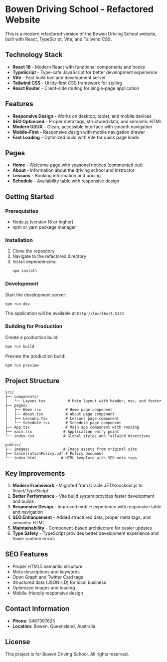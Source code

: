 # Bowen Driving School - Refactored Website

This is a modern refactored version of the Bowen Driving School website, built with React, TypeScript, Vite, and Tailwind CSS.

## Technology Stack

- **React 18** - Modern React with functional components and hooks
- **TypeScript** - Type-safe JavaScript for better development experience
- **Vite** - Fast build tool and development server
- **Tailwind CSS** - Utility-first CSS framework for styling
- **React Router** - Client-side routing for single-page application

## Features

- **Responsive Design** - Works on desktop, tablet, and mobile devices
- **SEO Optimized** - Proper meta tags, structured data, and semantic HTML
- **Modern UI/UX** - Clean, accessible interface with smooth navigation
- **Mobile-First** - Responsive design with mobile navigation drawer
- **Fast Loading** - Optimized build with Vite for quick page loads

## Pages

- **Home** - Welcome page with seasonal notices (commented out)
- **About** - Information about the driving school and instructor
- **Lessons** - Booking information and pricing
- **Schedule** - Availability table with responsive design

## Getting Started

### Prerequisites

- Node.js (version 18 or higher)
- npm or yarn package manager

### Installation

1. Clone the repository
2. Navigate to the refactored directory
3. Install dependencies:
   ```bash
   npm install
   ```

### Development

Start the development server:

```bash
npm run dev
```

The application will be available at `http://localhost:5173`

### Building for Production

Create a production build:

```bash
npm run build
```

Preview the production build:

```bash
npm run preview
```

## Project Structure

```
src/
├── components/
│   └── Layout.tsx          # Main layout with header, nav, and footer
├── pages/
│   ├── Home.tsx           # Home page component
│   ├── About.tsx          # About page component
│   ├── Lessons.tsx        # Lessons page component
│   └── Schedule.tsx       # Schedule page component
├── App.tsx                # Main app component with routing
├── main.tsx              # Application entry point
└── index.css             # Global styles and Tailwind directives

public/
├── images/               # Image assets from original site
├── CancellationPolicy.pdf # Policy document
└── index.html           # HTML template with SEO meta tags
```

## Key Improvements

1. **Modern Framework** - Migrated from Oracle JET/Knockout.js to React/TypeScript
2. **Better Performance** - Vite build system provides faster development and builds
3. **Responsive Design** - Improved mobile experience with responsive table and navigation
4. **SEO Enhancement** - Added structured data, proper meta tags, and semantic HTML
5. **Maintainability** - Component-based architecture for easier updates
6. **Type Safety** - TypeScript provides better development experience and fewer runtime errors

## SEO Features

- Proper HTML5 semantic structure
- Meta descriptions and keywords
- Open Graph and Twitter Card tags
- Structured data (JSON-LD) for local business
- Optimized images and loading
- Mobile-friendly responsive design

## Contact Information

- **Phone**: 0487397625
- **Location**: Bowen, Queensland, Australia

## License

This project is for Bowen Driving School. All rights reserved.
